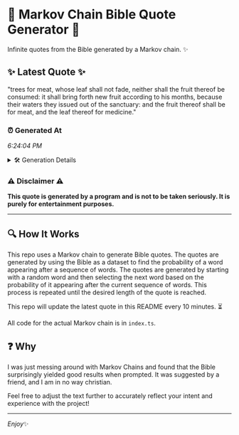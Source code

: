 # 📖 Markov Chain Bible Quote Generator 📖

Infinite quotes from the Bible generated by a Markov chain. ✨

## ✨ Latest Quote ✨
"trees for meat, whose leaf shall not fade, neither shall the fruit thereof be consumed: it shall bring forth new fruit according to his months, because their waters they issued out of the sanctuary: and the fruit thereof shall be for meat, and the leaf thereof for medicine."

### ⏰ Generated At
*6:24:04 PM*

<details>
    <summary>🛠️ Generation Details</summary>
    <p>
        <strong>🌱 Seed:</strong> trees<br>
        <strong>🔄 Iterations:</strong> 47<br>
        <strong>📜 Context History:</strong><br>[ trees ]: for<br>[ trees, for ]: meat,<br>[ trees, for, meat, ]: whose<br>[ trees, for, meat,, whose ]: leaf<br>[ trees, for, meat,, whose, leaf ]: shall<br>[ trees, for, meat,, whose, leaf, shall ]: not<br>[ for, meat,, whose, leaf, shall, not ]: fade,<br>[ meat,, whose, leaf, shall, not, fade, ]: neither<br>[ whose, leaf, shall, not, fade,, neither ]: shall<br>[ leaf, shall, not, fade,, neither, shall ]: the<br>[ shall, not, fade,, neither, shall, the ]: fruit<br>[ not, fade,, neither, shall, the, fruit ]: thereof<br>[ fade,, neither, shall, the, fruit, thereof ]: be<br>[ neither, shall, the, fruit, thereof, be ]: consumed:<br>[ shall, the, fruit, thereof, be, consumed: ]: it<br>[ the, fruit, thereof, be, consumed:, it ]: shall<br>[ fruit, thereof, be, consumed:, it, shall ]: bring<br>[ thereof, be, consumed:, it, shall, bring ]: forth<br>[ be, consumed:, it, shall, bring, forth ]: new<br>[ consumed:, it, shall, bring, forth, new ]: fruit<br>[ it, shall, bring, forth, new, fruit ]: according<br>[ shall, bring, forth, new, fruit, according ]: to<br>[ bring, forth, new, fruit, according, to ]: his<br>[ forth, new, fruit, according, to, his ]: months,<br>[ new, fruit, according, to, his, months, ]: because<br>[ fruit, according, to, his, months,, because ]: their<br>[ according, to, his, months,, because, their ]: waters<br>[ to, his, months,, because, their, waters ]: they<br>[ his, months,, because, their, waters, they ]: issued<br>[ months,, because, their, waters, they, issued ]: out<br>[ because, their, waters, they, issued, out ]: of<br>[ their, waters, they, issued, out, of ]: the<br>[ waters, they, issued, out, of, the ]: sanctuary:<br>[ they, issued, out, of, the, sanctuary: ]: and<br>[ issued, out, of, the, sanctuary:, and ]: the<br>[ out, of, the, sanctuary:, and, the ]: fruit<br>[ of, the, sanctuary:, and, the, fruit ]: thereof<br>[ the, sanctuary:, and, the, fruit, thereof ]: shall<br>[ sanctuary:, and, the, fruit, thereof, shall ]: be<br>[ and, the, fruit, thereof, shall, be ]: for<br>[ the, fruit, thereof, shall, be, for ]: meat,<br>[ fruit, thereof, shall, be, for, meat, ]: and<br>[ thereof, shall, be, for, meat,, and ]: the<br>[ shall, be, for, meat,, and, the ]: leaf<br>[ be, for, meat,, and, the, leaf ]: thereof<br>[ for, meat,, and, the, leaf, thereof ]: for<br>[ meat,, and, the, leaf, thereof, for ]: medicine.<br>
    </p>
</details>

### ⚠️ Disclaimer ⚠️
**This quote is generated by a program and is not to be taken seriously. It is purely for entertainment purposes.**

---

## 🔍 How It Works

This repo uses a Markov chain to generate Bible quotes. The quotes are generated by using the Bible as a dataset to find the probability of a word appearing after a sequence of words. The quotes are generated by starting with a random word and then selecting the next word based on the probability of it appearing after the current sequence of words. This process is repeated until the desired length of the quote is reached.

This repo will update the latest quote in this README every 10 minutes. ⏳

All code for the actual Markov chain is in `index.ts`.

## ❓ Why

I was just messing around with Markov Chains and found that the Bible surprisingly yielded good results when prompted. 
It was suggested by a friend, and I am in no way christian.

Feel free to adjust the text further to accurately reflect your intent and experience with the project!

---

*Enjoy*✨
